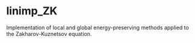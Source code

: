 # linimp_ZK
 Implementation of local and global energy-preserving methods applied to the Zakharov-Kuznetsov equation.
